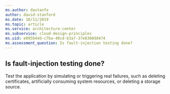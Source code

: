 ```yaml
---
ms.author: dastanfo
author: david-stanford
ms.date: 10/11/2019
ms.topic: article
ms.service: architecture-center
ms.subservice: cloud-design-principles
ms.uid: e095b44d-c7ba-40cd-b3a7-37e8360dd474
ms.assessment_question: Is fault-injection testing done?
---
```

## Is fault-injection testing done?

Test the application by simulating or triggering real failures, such as deleting certificates, artificially consuming system resources, or deleting a storage source.
